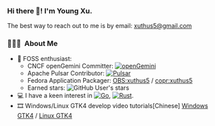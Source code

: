 ### Hi there 👋! I'm Young Xu.

The best way to reach out to me is by email: xuthus5@gmail.com

<h3> 👨🏻‍💻 &nbsp;About Me </h3>

- 🚀&nbsp;FOSS enthusiast:
    - CNCF openGemini Committer: [![openGemini](https://img.shields.io/badge/openGemini-DC143C)](https://github.com/openGemini/openGemini)
    - Apache Pulsar Contributor: [![Pulsar](https://img.shields.io/badge/Pulsar-178FFF)](https://github.com/apache/pulsar)
    - Fedora Application Packager: [OBS:xuthus5](https://build.opensuse.org/project/show/home:xuthus5) / [copr:xuthus5](https://copr.fedorainfracloud.org/coprs/xuthus5/)
    - Earned stars: ![GitHub User's stars](https://img.shields.io/github/stars/xuthus5)
- 💻&nbsp;I have a keen interest in [![Go](https://img.shields.io/badge/Go-00BFFF)](https://go.dev), [![Rust](https://img.shields.io/badge/Rust-B7410E)](https://rust-lang.org).
- 🎞️&nbsp;Windows/Linux GTK4 develop video tutorials[Chinese] [Windows GTK4](https://www.bilibili.com/video/BV12t4y1L7rF) / [Linux GTK4](https://www.bilibili.com/video/BV1hq4y1A7Y9)
